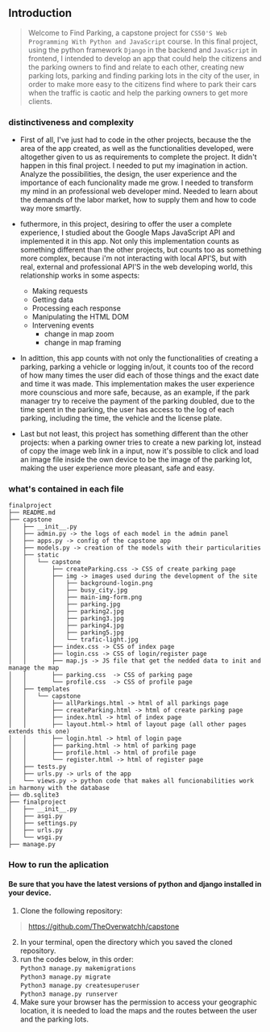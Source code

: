 ## Introduction
> Welcome to Find Parking, a capstone project for `CS50'S Web Programming With Python and JavaScript` course. In this final project, using the python framework `Django` in the backend and  `JavaScript` in frontend, I intended to develop an app that could help the citizens and the parking owners to find and relate to each other, creating new parking lots, parking and finding parking lots in the city of the user, in order to make more easy to the citizens find where to park their cars when the traffic is caotic and help the parking owners to get more clients.

### distinctiveness and complexity
* First of all, I've just had to code in the other projects, because the the area of the app created, as well as the functionalities developed, were altogether given to us as requirements to complete the project. It didn't happen in this final project. I needed to put my imagination in action. Analyze the possibilities, the design, the user experience and the importance of each funcionality made me grow. I needed to transform my mind in an professional web developer mind. Needed to learn about the demands of the labor market, how to supply them and how to code way more smartly. 
* futhermore, in this project, desiring to offer the user a complete experience, I studied about the Google Maps JavaScript API and implemented it in this app. Not only this implementation counts as something different than the other projects, but counts too as something more complex, because i'm not interacting with local API'S, but with real, external and professional API'S in the web developing world, this relationship works in some aspects:
    * Making requests
    * Getting data
    * Processing each response
    * Manipulating the HTML DOM
    * Intervening events 
        - change in map zoom
        - change in map framing

* In adittion, this app counts with not only the functionalities of creating a parking, parking a vehicle or logging in/out, it counts too of the record of how many times the user did each of those things and the exact date and time it was made. This implementation makes the user experience more counscious and more safe, because, as an example, if the park manager try to receive the payment of the parking doubled, due to the time spent in the parking, the user has access to the log of each parking, including the time, the vehicle and the license plate.
* Last but not least, this project has something different than the other projects: when a parking owner tries to create a new parking lot, instead of copy the image web link in a input, now it's possible to click and load an image file inside the own device to be the image of the parking lot, making the user experience more pleasant, safe and easy.

### what's contained in each file
```
finalproject
├── README.md
├── capstone
│   ├── __init__.py
│   ├── admin.py -> the logs of each model in the admin panel
│   ├── apps.py -> config of the capstone app
│   ├── models.py -> creation of the models with their particularities
│   ├── static 
│   │   └── capstone
│   │       ├── createParking.css -> CSS of create parking page
│   │       ├── img -> images used during the development of the site
│   │       │   ├── background-login.png
│   │       │   ├── busy_city.jpg
│   │       │   ├── main-img-form.png
│   │       │   ├── parking.jpg
│   │       │   ├── parking2.jpg
│   │       │   ├── parking3.jpg
│   │       │   ├── parking4.jpg
│   │       │   ├── parking5.jpg
│   │       │   └── trafic-light.jpg
│   │       ├── index.css -> CSS of index page
│   │       ├── login.css -> CSS of login/register page
│   │       ├── map.js -> JS file that get the nedded data to init and manage the map
│   │       ├── parking.css  -> CSS of parking page
│   │       └── profile.css  -> CSS of profile page
│   ├── templates
│   │   └── capstone
│   │       ├── allParkings.html -> html of all parkings page
│   │       ├── createParking.html -> html of create parking page
│   │       ├── index.html -> html of index page
│   │       ├── layout.html-> html of layout page (all other pages extends this one)
│   │       ├── login.html -> html of login page
│   │       ├── parking.html -> html of parking page
│   │       ├── profile.html -> html of profile page
│   │       └── register.html -> html of register page
│   ├── tests.py
│   ├── urls.py -> urls of the app
│   └── views.py -> python code that makes all funcionabilities work in harmony with the database
├── db.sqlite3
├── finalproject
│   ├── __init__.py
│   ├── asgi.py
│   ├── settings.py
│   ├── urls.py
│   └── wsgi.py
├── manage.py

```
### How to run the aplication

#### Be sure that you have the latest versions of python and django installed in your device.

1. Clone the following repository: <br> 
> <https://github.com/TheOverwatchh/capstone> <br>
2. In your terminal, open the directory which you saved the cloned repository.
3. run the codes below, in this order: <br>
`Python3 manage.py makemigrations` <br>
`Python3 manage.py migrate` <br>
`Python3 manage.py createsuperuser` <br>
`Python3 manage.py runserver` <br>
4. Make sure your browser has the permission to access your geographic location, it is needed to load the maps and the routes between the user and the parking lots.